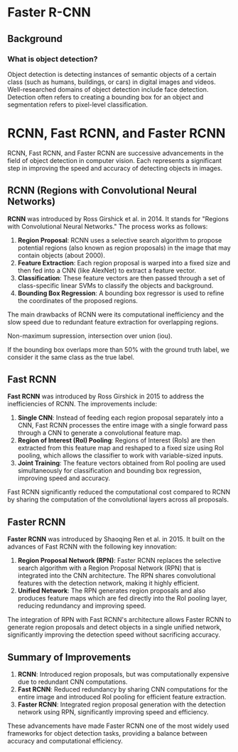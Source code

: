 # Faster R-CNN

## Background

### What is object detection? 

Object detection is detecting instances of semantic objects of a certain class (such as humans, buildings, or cars) in digital images and videos. Well-researched domains of object detection include face detection. Detection often refers to creating a bounding box for an object and segmentation refers to pixel-level classification.

# RCNN, Fast RCNN, and Faster RCNN

RCNN, Fast RCNN, and Faster RCNN are successive advancements in the field of object detection in computer vision. Each represents a significant step in improving the speed and accuracy of detecting objects in images.

## RCNN (Regions with Convolutional Neural Networks)

**RCNN** was introduced by Ross Girshick et al. in 2014. It stands for "Regions with Convolutional Neural Networks." The process works as follows:
1. **Region Proposal**: RCNN uses a selective search algorithm to propose potential regions (also known as region proposals) in the image that may contain objects (about 2000).
2. **Feature Extraction**: Each region proposal is warped into a fixed size and then fed into a CNN (like AlexNet) to extract a feature vector.
3. **Classification**: These feature vectors are then passed through a set of class-specific linear SVMs to classify the objects and background.
4. **Bounding Box Regression**: A bounding box regressor is used to refine the coordinates of the proposed regions.

The main drawbacks of RCNN were its computational inefficiency and the slow speed due to redundant feature extraction for overlapping regions.

Non-maximum supression, intersection over union (iou).

If the bounding box overlaps more than 50% with the ground truth label, we consider it the same class as the true label.

## Fast RCNN

**Fast RCNN** was introduced by Ross Girshick in 2015 to address the inefficiencies of RCNN. The improvements include:
1. **Single CNN**: Instead of feeding each region proposal separately into a CNN, Fast RCNN processes the entire image with a single forward pass through a CNN to generate a convolutional feature map.
2. **Region of Interest (RoI) Pooling**: Regions of Interest (RoIs) are then extracted from this feature map and reshaped to a fixed size using RoI pooling, which allows the classifier to work with variable-sized inputs.
3. **Joint Training**: The feature vectors obtained from RoI pooling are used simultaneously for classification and bounding box regression, improving speed and accuracy.

Fast RCNN significantly reduced the computational cost compared to RCNN by sharing the computation of the convolutional layers across all proposals.

## Faster RCNN

**Faster RCNN** was introduced by Shaoqing Ren et al. in 2015. It built on the advances of Fast RCNN with the following key innovation:
1. **Region Proposal Network (RPN)**: Faster RCNN replaces the selective search algorithm with a Region Proposal Network (RPN) that is integrated into the CNN architecture. The RPN shares convolutional features with the detection network, making it highly efficient.
2. **Unified Network**: The RPN generates region proposals and also produces feature maps which are fed directly into the RoI pooling layer, reducing redundancy and improving speed.

The integration of RPN with Fast RCNN's architecture allows Faster RCNN to generate region proposals and detect objects in a single unified network, significantly improving the detection speed without sacrificing accuracy.

## Summary of Improvements

1. **RCNN**: Introduced region proposals, but was computationally expensive due to redundant CNN computations.
2. **Fast RCNN**: Reduced redundancy by sharing CNN computations for the entire image and introduced RoI pooling for efficient feature extraction.
3. **Faster RCNN**: Integrated region proposal generation with the detection network using RPN, significantly improving speed and efficiency.

These advancements have made Faster RCNN one of the most widely used frameworks for object detection tasks, providing a balance between accuracy and computational efficiency.